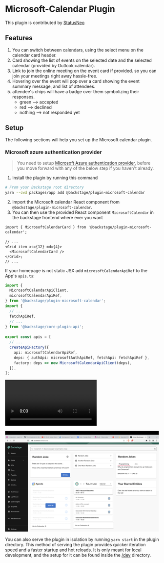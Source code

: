 # Microsoft-Calendar Plugin

This plugin is contributed by [StatusNeo](https://statusneo.com/)

## Features

1. You can switch between calendars, using the select menu on the calendar card header.
2. Card showing the list of events on the selected date and the selected calendar (provided by Outlook calendar).
3. Link to join the online meeting on the event card if provided. so you can join your meetings right away hassle-free.
4. Hovering over the event will pop over a card showing the event summary message, and list of attendees.
5. attendee's chips will have a badge over them symbolizing their responses.
   - green --> accepted
   - red --> declined
   - nothing --> not responded yet

## Setup

The following sections will help you set up the Microsoft calendar plugin.

### Microsoft azure authentication provider

> You need to setup [Microsoft Azure authentication provider](https://backstage.io/docs/auth/microsoft/provider), before you move forward with any of the below step if you haven't already.

1. Install the plugin by running this command

```bash
# From your Backstage root directory
yarn --cwd packages/app add @backstage/plugin-microsoft-calendar
```

2. Import the Microsoft calendar React component from `@backstage/plugin-microsoft-calendar`.
3. You can then use the provided React component `MicrosoftCalendar` in the backstage frontend where ever you want

```tsx
import { MicrosoftCalendarCard } from '@backstage/plugin-microsoft-calendar';

// ...
<Grid item xs={12} md={4}>
  <MicrosoftCalendarCard />
</Grid>;
// ...
```

If your homepage is not static JSX add `microsoftCalendarApiRef` to the App's `apis.ts`:

```ts
import {
  MicrosoftCalendarApiClient,
  microsoftCalendarApiRef,
} from '@backstage/plugin-microsoft-calendar';
import {
  // ...
  fetchApiRef,
  // ...
} from '@backstage/core-plugin-api';

export const apis = [
  // ...
  createApiFactory({
    api: microsoftCalendarApiRef,
    deps: { authApi: microsoftAuthApiRef, fetchApi: fetchApiRef },
    factory: deps => new MicrosoftCalendarApiClient(deps),
  }),
];
```

![Microsoft Calendar plugin demo](https://user-images.githubusercontent.com/23618736/215717491-25db5fa6-b237-487f-8c00-28f572e8da05.mp4)

![Sample](./docs/microsoft-calendar-plugin.png)

You can also serve the plugin in isolation by running `yarn start` in the plugin directory.
This method of serving the plugin provides quicker iteration speed and a faster startup and hot reloads.
It is only meant for local development, and the setup for it can be found inside the [/dev](./dev) directory.
